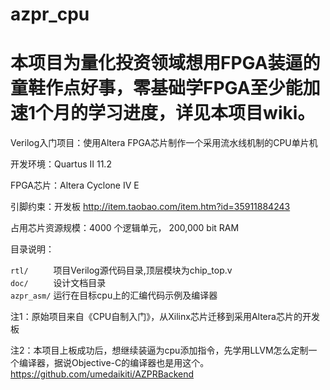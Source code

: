 azpr_cpu
========
本项目为量化投资领域想用FPGA装逼的童鞋作点好事，零基础学FPGA至少能加速1个月的学习进度，详见本项目wiki。
========

Verilog入门项目：使用Altera FPGA芯片制作一个采用流水线机制的CPU单片机

开发环境：Quartus II 11.2

FPGA芯片：Altera Cyclone IV E

引脚约束：开发板 http://item.taobao.com/item.htm?id=35911884243

占用芯片资源规模：4000 个逻辑单元， 200,000 bit RAM

目录说明：

`rtl/     `           项目Verilog源代码目录,顶层模块为chip_top.v  
`doc/     `           设计文档目录  
`azpr_asm/`           运行在目标cpu上的汇编代码示例及编译器 

注1：原始项目来自《CPU自制入门》，从Xilinx芯片迁移到采用Altera芯片的开发板

注2：本项目上板成功后，想继续装逼为cpu添加指令，先学用LLVM怎么定制一个编译器，据说Objective-C的编译器也是用这个。
     https://github.com/umedaikiti/AZPRBackend
